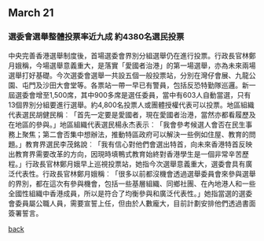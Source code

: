 ## March 21

### 選委會選舉整體投票率近九成 約4380名選民投票

中央完善香港選舉制度後，首場選委會界別分組選舉仍在進行投票。行政長官林鄭月娥稱，今場選舉意義重大，是落實「愛國者治港」的第一場選舉，亦為未來兩場選舉打好基礎。今次選委會選舉一共設五個一般投票站，分別在灣仔會展、九龍公園、屯門及沙田大會堂等。各票站一帶一早已有警員，包括反恐特勤隊巡邏。新一屆選委會增至1,500席，其中900多席是選任委員，當中有603人自動當選，只有13個界別分組要進行選舉。約4,800名投票人或團體授權代表可以投票。地區組織代表選民胡健民稱︰「首先一定要是愛國者，現在愛國者治港，當然亦都看履歷及在地區的參與。」地區組織代表選民楊永杰表示︰「我會參考候選人會否在民生事務上聚焦；第二會否集中想辦法，推動特區政府可以解決一些例如住屋、教育的問題。」教育界選民李茂銘說︰「我有信心對他們會選出特首，向未來香港特首反映出教育界需要改革的方向，因現時填鴨式教育始終對香港學生是一個非常辛苦歷程。」行政長官林鄭月娥早上巡視投票站，她指今次選舉意義重大，選委會具有廣泛代表性。行政長官林鄭月娥稱︰「很多以前都沒機會透過選舉委員會來參與選舉的界別，都在這次有參與機會，包括一些基層組織、同鄉社團、在內地港人和一些全國性組織中香港成員，所以是符合了均衡參與和廣泛代表性。」她指當選的選委會委員屬公職人員，需要宣誓上任，但由於人數龐大，目前計劃安排他們透過書面簽署誓言。

[back](./)
